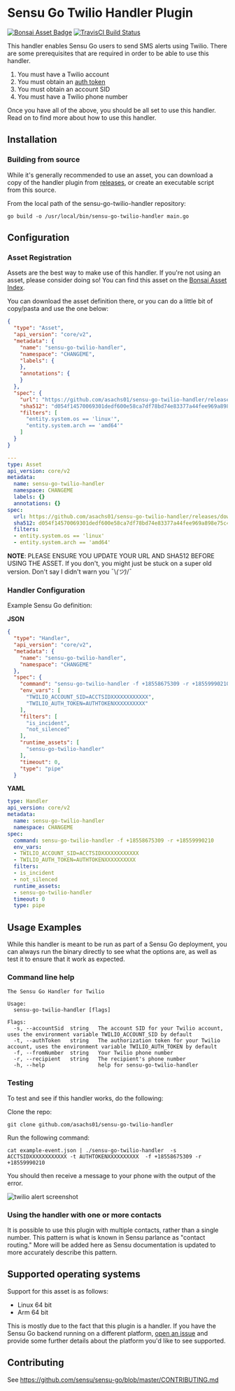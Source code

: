 # Sensu Go Twilio Handler Plugin
[![Bonsai Asset Badge](https://img.shields.io/badge/Sensu%20Go%20Twilio%20Handler-Download%20Me-brightgreen.svg?colorB=89C967&logo=sensu)](https://bonsai.sensu.io/assets/asachs01/sensu-go-twilio-handler) [![TravisCI Build Status](https://travis-ci.org/asachs01/sensu-go-twilio-handler.svg?branch=master)](https://travis-ci.org/asachs01/sensu-go-twilio-handler)

This handler enables Sensu Go users to send SMS alerts using Twilio. There are some prerequisites that are required in order to be able to use this handler. 

1. You must have a Twilio account
2. You must obtain an [auth token](https://support.twilio.com/hc/en-us/articles/223136027-Auth-Tokens-and-How-to-Change-Them)
3. You must obtain an account SID
4. You must have a Twilio phone number

Once you have all of the above, you should be all set to use this handler. Read on to find more about how to use this handler.

## Installation

### Building from source

While it's generally recommended to use an asset, you can download a copy of the handler plugin from [releases][1],
or create an executable script from this source.

From the local path of the sensu-go-twilio-handler repository:

```
go build -o /usr/local/bin/sensu-go-twilio-handler main.go
```

## Configuration

### Asset Registration

Assets are the best way to make use of this handler. If you're not using an asset, please consider doing so! You can find this asset on the [Bonsai Asset Index](https://bonsai.sensu.io/assets/asachs01/sensu-go-twilio-handler).

You can download the asset definition there, or you can do a little bit of copy/pasta and use the one below:

```json
{
  "type": "Asset",
  "api_version": "core/v2",
  "metadata": {
    "name": "sensu-go-twilio-handler",
    "namespace": "CHANGEME",
    "labels": {
    },
    "annotations": {
    }
  },
  "spec": {
    "url": "https://github.com/asachs01/sensu-go-twilio-handler/releases/download/0.0.1/sensu-go-twilio-handler_0.0.1_linux_amd64.tar.gz",
    "sha512": "d054f14570069301dedf600e58ca7df78bd74e83377a44fee969a898e75c40ce1a30ee7eb24ce1a1c7f31c820a84e33b74cfb5b69163af22a45d6745eae780f0",
    "filters": [
      "entity.system.os == 'linux'",
      "entity.system.arch == 'amd64'"
    ]
  }
}
```

```yaml
---
type: Asset
api_version: core/v2
metadata:
  name: sensu-go-twilio-handler
  namespace: CHANGEME
  labels: {}
  annotations: {}
spec:
  url: https://github.com/asachs01/sensu-go-twilio-handler/releases/download/0.0.1/sensu-go-twilio-handler_0.0.1_linux_amd64.tar.gz
  sha512: d054f14570069301dedf600e58ca7df78bd74e83377a44fee969a898e75c40ce1a30ee7eb24ce1a1c7f31c820a84e33b74cfb5b69163af22a45d6745eae780f0
  filters:
  - entity.system.os == 'linux'
  - entity.system.arch == 'amd64'
```

**NOTE**: PLEASE ENSURE YOU UPDATE YOUR URL AND SHA512 BEFORE USING THE ASSET. If you don't, you might just be stuck on a super old version. Don't say I didn't warn you ¯\\_(ツ)_/¯

### Handler Configuration

Example Sensu Go definition:

**JSON**
```json
{
  "type": "Handler",
  "api_version": "core/v2",
  "metadata": {
    "name": "sensu-go-twilio-handler",
    "namespace": "CHANGEME"
  },
  "spec": {
    "command": "sensu-go-twilio-handler -f +18558675309 -r +18559990210",
    "env_vars": [
      "TWILIO_ACCOUNT_SID=ACCTSIDXXXXXXXXXXXX",
      "TWILIO_AUTH_TOKEN=AUTHTOKENXXXXXXXXXX"
    ],
    "filters": [
      "is_incident",
      "not_silenced"
    ],
    "runtime_assets": [
      "sensu-go-twilio-handler"
    ],
    "timeout": 0,
    "type": "pipe"
  }
```
**YAML**
```yaml
type: Handler
api_version: core/v2
metadata:
  name: sensu-go-twilio-handler
  namespace: CHANGEME
spec:
  command: sensu-go-twilio-handler -f +18558675309 -r +18559990210
  env_vars:
  - TWILIO_ACCOUNT_SID=ACCTSIDXXXXXXXXXXXX
  - TWILIO_AUTH_TOKEN=AUTHTOKENXXXXXXXXXX
  filters:
  - is_incident
  - not_silenced
  runtime_assets:
  - sensu-go-twilio-handler
  timeout: 0
  type: pipe
```

## Usage Examples

While this handler is meant to be run as part of a Sensu Go deployment, you can always run the binary directly to see what the options are, as well as test it to ensure that it work as expected. 

### Command line help

```text
The Sensu Go Handler for Twilio

Usage:
  sensu-go-twilio-handler [flags]

Flags:
  -s, --accountSid  string   The account SID for your Twilio account, uses the environment variable TWILIO_ACCOUNT_SID by default
  -t, --authToken   string   The authorization token for your Twilio account, uses the environment variable TWILIO_AUTH_TOKEN by default
  -f, --fromNumber  string   Your Twilio phone number
  -r, --recipient   string   The recipient's phone number
  -h, --help                 help for sensu-go-twilio-handler
```

### Testing

To test and see if this handler works, do the following:

Clone the repo:
```
git clone github.com/asachs01/sensu-go-twilio-handler
```

Run the following command:
```
cat example-event.json | ./sensu-go-twilio-handler  -s ACCTSIDXXXXXXXXXXXX -t AUTHTOKENXXXXXXXXXX  -f +18558675309 -r +18559990210
```

You should then receive a message to your phone with the output of the error.

![twilio alert screenshot](https://p299.p4.n0.cdn.getcloudapp.com/items/5zuJew4X/Screenshot_20190717-232020.png?v=f0244404f5516401e54d2ab64df1533d)

### Using the handler with one or more contacts

It is possible to use this plugin with multiple contacts, rather than a single number. This pattern is what is known in Sensu parlance as "contact routing." More will be added here as Sensu documentation is updated to more accurately describe this pattern.

## Supported operating systems

Support for this asset is as follows:

* Linux 64 bit
* Arm 64 bit

This is mostly due to the fact that this plugin is a handler. If you have the Sensu Go backend running on a different platform, [open an issue](https://github.com/asachs01/sensu-go-twilio-handler/issues/new) and provide some further details about the platform you'd like to see supported.

## Contributing

See https://github.com/sensu/sensu-go/blob/master/CONTRIBUTING.md

[1]: https://github.com/asachs01/sensu-go-twilio-handler/releases
